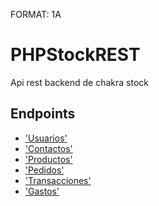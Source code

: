 FORMAT: 1A

# PHPStockREST

Api rest backend de chakra stock

## Endpoints

- ['Usuarios'](docs/api/users.md)
- ['Contactos'](docs/api/contacts.md)
- ['Productos'](docs/api/products.md)
- ['Pedidos'](docs/api/orders.md)
- ['Transacciones'](docs/api/transactions.md)
- ['Gastos'](docs/api/expenses.md)